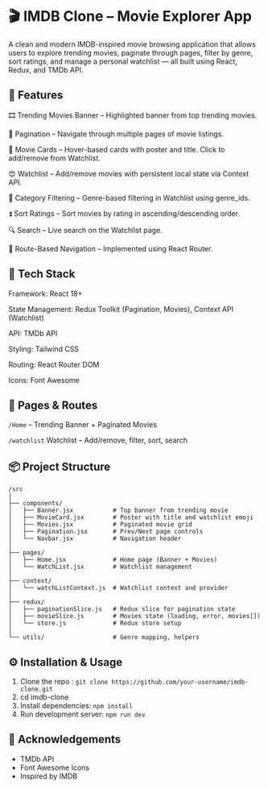 # 🎬 IMDB Clone – Movie Explorer App

A clean and modern IMDB-inspired movie browsing application that allows users to explore trending movies, paginate through pages, filter by genre, sort ratings, and manage a personal watchlist — all built using React, Redux, and TMDb API.

## 🚀 Features

🎞 Trending Movies Banner – Highlighted banner from top trending movies.

📄 Pagination – Navigate through multiple pages of movie listings.

🧾 Movie Cards – Hover-based cards with poster and title. Click to add/remove from Watchlist.

😍 Watchlist – Add/remove movies with persistent local state via Context API.

🎯 Category Filtering – Genre-based filtering in Watchlist using genre_ids.

⏫ Sort Ratings – Sort movies by rating in ascending/descending order.

🔍 Search – Live search on the Watchlist page.

🔗 Route-Based Navigation – Implemented using React Router.

## 🧱 Tech Stack
Framework: React 18+

State Management: Redux Toolkit (Pagination, Movies), Context API (Watchlist)

API: TMDb API

Styling: Tailwind CSS

Routing: React Router DOM

Icons: Font Awesome

## 🧭 Pages & Routes
`/Home` – Trending Banner + Paginated Movies

`/watchlist`	Watchlist – Add/remove, filter, sort, search

## 📦 Project Structure
```
/src
│
├── components/
│   ├── Banner.jsx           # Top banner from trending movie
│   ├── MovieCard.jsx        # Poster with title and watchlist emoji
│   ├── Movies.jsx           # Paginated movie grid
│   ├── Pagination.jsx       # Prev/Next page controls
│   └── Navbar.jsx           # Navigation header
│
├── pages/
│   ├── Home.jsx             # Home page (Banner + Movies)
│   └── WatchList.jsx        # Watchlist management
│
├── context/
│   └── watchListContext.js  # Watchlist context and provider
│
├── redux/
│   ├── paginationSlice.js   # Redux slice for pagination state
│   ├── movieSlice.js        # Movies state (loading, error, movies[])
│   └── store.js             # Redux store setup
│
└── utils/                   # Genre mapping, helpers

```

## ⚙️ Installation & Usage

1. Clone the repo : `git clone https://github.com/your-username/imdb-clone.git`
2. cd imdb-clone
3. Install dependencies: `npm install`
4. Run development server: `npm run dev`

## 🙏 Acknowledgements
- TMDb API
- Font Awesome Icons
- Inspired by IMDB
